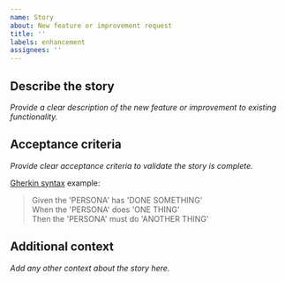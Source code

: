 ```yaml
---
name: Story
about: New feature or improvement request
title: ''
labels: enhancement
assignees: ''
---
```


## Describe the story

_Provide a clear description of the new feature or improvement to existing functionality._

## Acceptance criteria

_Provide clear acceptance criteria to validate the story is complete._

[Gherkin syntax](https://cucumber.io/docs/gherkin/reference) example:

> Given the 'PERSONA' has 'DONE SOMETHING'  
> When the 'PERSONA' does 'ONE THING'  
> Then the 'PERSONA' must do 'ANOTHER THING'

## Additional context

_Add any other context about the story here._
